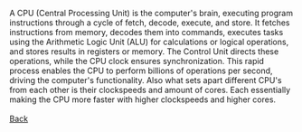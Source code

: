 A CPU (Central Processing Unit) is the computer's brain, executing program instructions through a cycle of fetch, decode, execute, and store. It fetches instructions from memory, decodes them into commands, executes tasks using the Arithmetic Logic Unit (ALU) for calculations or logical operations, and stores results in registers or memory. The Control Unit directs these operations, while the CPU clock ensures synchronization. This rapid process enables the CPU to perform billions of operations per second, driving the computer's functionality. Also what sets apart different CPU's from each other is their clockspeeds and amount of cores. Each essentially making the CPU more faster with higher clockspeeds and higher cores. <br>   
[Back](README.md)
